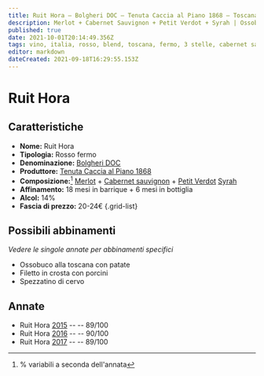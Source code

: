 ```yaml
---
title: Ruit Hora – Bolgheri DOC – Tenuta Caccia al Piano 1868 – Toscana (IT) – 20-24€ – 4★
description: Merlot + Cabernet Sauvignon + Petit Verdot + Syrah | Ossobuco alla toscana con patate – Filetto in crosta con porcini – Spezzatino di cervo
published: true
date: 2021-10-01T20:14:49.356Z
tags: vino, italia, rosso, blend, toscana, fermo, 3 stelle, cabernet sauvignon, merlot, syrah, petit verdot, Ossobuco alla toscana con patate, Filetto in crosta con porcini, Papero in umido con cipolle caramellate, Spezzatino di cervo, 20-24€
editor: markdown
dateCreated: 2021-09-18T16:29:55.153Z
---
```


# Ruit Hora

## Caratteristiche
- **Nome:** Ruit Hora
- **Tipologia:** Rosso fermo
- **Denominazione:** [Bolgheri DOC](/denominazioni/Italia/Toscana/DOC/Bolgheri)
- **Produttore:** [Tenuta Caccia al Piano 1868](/produttori/Italia/Toscana/Tenuta-Caccia-al-Poggio-1868) 
- **Composizione:**[^1] [Merlot](/vitigni/Francia/bacca-nera/merlot) + [Cabernet sauvignon](/vitigni/Francia/bacca-nera/cabernet-sauvignon) + [Petit Verdot](/vitigni/Francia/bacca-nera/petit-verdot) [Syrah](/vitigni/Francia/bacca-nera/syrah) 
- **Affinamento:** 18 mesi in barrique + 6 mesi in bottiglia
- **Alcol:** 14%
- **Fascia di prezzo:** 20-24€
{.grid-list}

## Possibili abbinamenti
*Vedere le singole annate per abbinamenti specifici*

- Ossobuco alla toscana con patate
- Filetto in crosta con porcini 
- Spezzatino di cervo

## Annate

- Ruit Hora [2015](vini/Italia/Toscana/Tenuta-Caccia-al-Poggio-1868/Il-Bruciato/2015) -- <span class="star-4"></span> -- 89/100
- Ruit Hora [2016](vini/Italia/Toscana/Tenuta-Caccia-al-Poggio-1868/Il-Bruciato/2016) -- <span class="star-4"></span> -- 90/100 
- Ruit Hora [2017](vini/Italia/Toscana/Tenuta-Caccia-al-Poggio-1868/Il-Bruciato/2017) -- <span class="star-4"></span> -- 89/100

[^1]: % variabili a seconda dell'annata